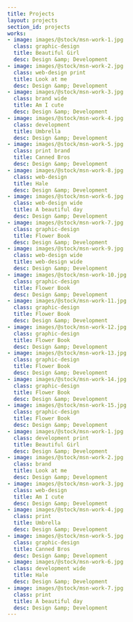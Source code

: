```yaml
---
title: Projects
layout: projects
section_id: projects
works:
- image: images/@stock/msn-work-1.jpg
  class: graphic-design
  title: Beautiful Girl
  desc: Design &amp; Development
- image: images/@stock/msn-work-2.jpg
  class: web-design print
  title: Look at me
  desc: Design &amp; Development
- image: images/@stock/msn-work-3.jpg
  class: brand wide
  title: Am I cute
  desc: Design &amp; Development
- image: images/@stock/msn-work-4.jpg
  class: development
  title: Umbrella
  desc: Design &amp; Development
- image: images/@stock/msn-work-5.jpg
  class: print brand
  title: Canned Bros
  desc: Design &amp; Development
- image: images/@stock/msn-work-8.jpg
  class: web-design
  title: Hale
  desc: Design &amp; Development
- image: images/@stock/msn-work-6.jpg
  class: web-design wide
  title: A beautiful day
  desc: Design &amp; Development
- image: images/@stock/msn-work-7.jpg
  class: graphic-design
  title: Flower Book
  desc: Design &amp; Development
- image: images/@stock/msn-work-9.jpg
  class: web-design wide
  title: web-design wide
  desc: Design &amp; Development
- image: images/@stock/msn-work-10.jpg
  class: graphic-design
  title: Flower Book
  desc: Design &amp; Development
- image: images/@stock/msn-work-11.jpg
  class: graphic-design
  title: Flower Book
  desc: Design &amp; Development
- image: images/@stock/msn-work-12.jpg
  class: graphic-design
  title: Flower Book
  desc: Design &amp; Development
- image: images/@stock/msn-work-13.jpg
  class: graphic-design
  title: Flower Book
  desc: Design &amp; Development
- image: images/@stock/msn-work-14.jpg
  class: graphic-design
  title: Flower Book
  desc: Design &amp; Development
- image: images/@stock/msn-work-15.jpg
  class: graphic-design
  title: Flower Book
  desc: Design &amp; Development
- image: images/@stock/msn-work-1.jpg
  class: development print
  title: Beautiful Girl
  desc: Design &amp; Development
- image: images/@stock/msn-work-2.jpg
  class: brand
  title: Look at me
  desc: Design &amp; Development
- image: images/@stock/msn-work-3.jpg
  class: web-design
  title: Am I cute
  desc: Design &amp; Development
- image: images/@stock/msn-work-4.jpg
  class: print
  title: Umbrella
  desc: Design &amp; Development
- image: images/@stock/msn-work-5.jpg
  class: graphic-design
  title: Canned Bros
  desc: Design &amp; Development
- image: images/@stock/msn-work-6.jpg
  class: development wide
  title: Hale
  desc: Design &amp; Development
- image: images/@stock/msn-work-7.jpg
  class: print
  title: A beautiful day
  desc: Design &amp; Development
---
```

